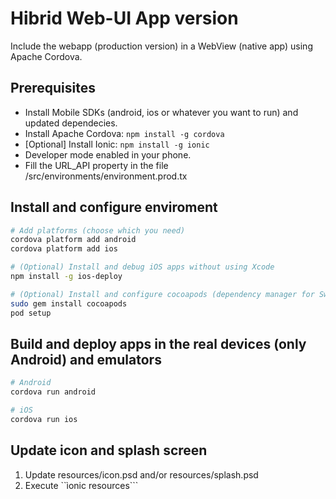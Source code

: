 
# Hibrid Web-UI App version

Include the webapp (production version) in a WebView (native app) using Apache Cordova.

## Prerequisites

- Install Mobile SDKs (android, ios or whatever you want to run) and updated dependecies.
- Install Apache Cordova: ```npm install -g cordova```
- [Optional] Install Ionic: ```npm install -g ionic```
- Developer mode enabled in your phone.
- Fill the URL_API property in the file /src/environments/environment.prod.tx

## Install and configure enviroment

```bash
# Add platforms (choose which you need)
cordova platform add android
cordova platform add ios

# (Optional) Install and debug iOS apps without using Xcode
npm install -g ios-deploy

# (Optional) Install and configure cocoapods (dependency manager for Swift and Objective-C)
sudo gem install cocoapods
pod setup
```
## Build and deploy apps in the real devices (only Android) and emulators

```bash
# Android
cordova run android

# iOS
cordova run ios
```

## Update icon and splash screen

1. Update resources/icon.psd and/or resources/splash.psd
2. Execute ``ìonic resources```